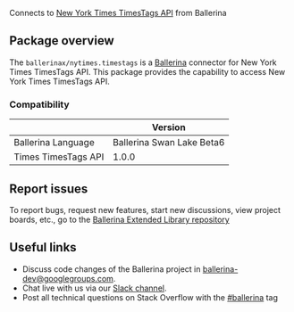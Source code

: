 Connects to [New York Times TimesTags API](https://developer.nytimes.com/docs/timestags-product/1/overview) from Ballerina

## Package overview
The `ballerinax/nytimes.timestags` is a [Ballerina](https://ballerina.io/) connector for New York Times TimesTags API.
This package provides the capability to access New York Times TimesTags API.

### Compatibility
|                               | Version                         |
|-------------------------------|---------------------------------|
| Ballerina Language            | Ballerina Swan Lake Beta6       | 
| Times TimesTags API           | 1.0.0                           |

## Report issues
To report bugs, request new features, start new discussions, view project boards, etc., go to the [Ballerina Extended Library repository](https://github.com/ballerina-platform/ballerina-extended-library)

## Useful links
- Discuss code changes of the Ballerina project in [ballerina-dev@googlegroups.com](mailto:ballerina-dev@googlegroups.com).
- Chat live with us via our [Slack channel](https://ballerina.io/community/slack/).
- Post all technical questions on Stack Overflow with the [#ballerina](https://stackoverflow.com/questions/tagged/ballerina) tag
